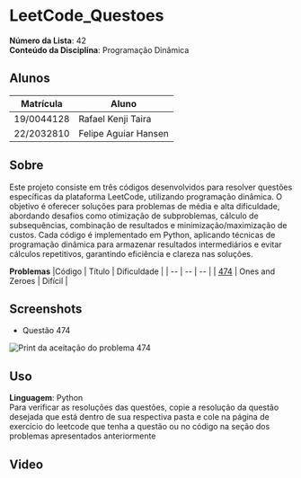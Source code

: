 # LeetCode_Questoes

**Número da Lista**: 42<br>
**Conteúdo da Disciplina**: Programação Dinâmica<br>

## Alunos
|Matrícula | Aluno |
| -- | -- |
| 19/0044128  |  Rafael Kenji Taira |
| 22/2032810  |  Felipe Aguiar Hansen |

## Sobre 

Este projeto consiste em três códigos desenvolvidos para resolver questões específicas da plataforma LeetCode, utilizando programação dinâmica. O objetivo é oferecer soluções para problemas de média e alta dificuldade, abordando desafios como otimização de subproblemas, cálculo de subsequências, combinação de resultados e minimização/maximização de custos. Cada código é implementado em Python, aplicando técnicas de programação dinâmica para armazenar resultados intermediários e evitar cálculos repetitivos, garantindo eficiência e clareza nas soluções.

**Problemas**
|Código | Título | Dificuldade |
| -- | -- | -- |
| [474](https://leetcode.com/problems/ones-and-zeroes/description/) | Ones and Zeroes | Difícil |

## Screenshots
- Questão 474

![Print da aceitação do problema 474](./Questao_474/accepted_474.png)


## Uso 
**Linguagem**: Python<br>
Para verificar as resoluções das questões, copie a resolução da questão desejada que está dentro de sua respectiva pasta e cole na página de exercício do leetcode que tenha a questão ou no código na seção dos problemas apresentados anteriormente


## Video
